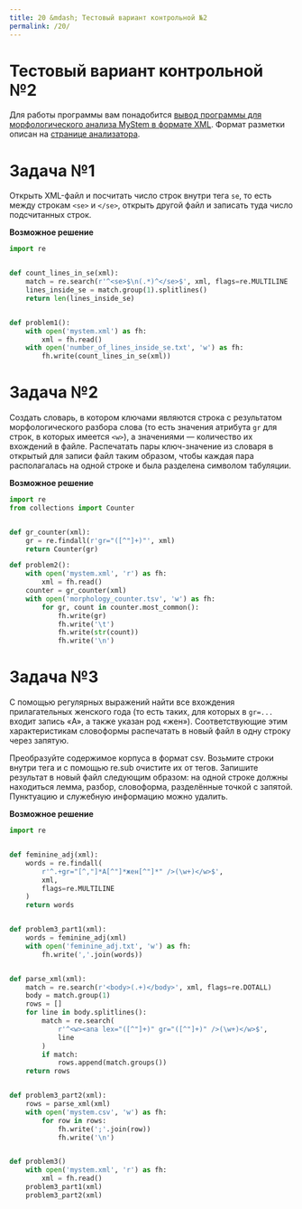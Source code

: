 ```yaml
---
title: 20 &mdash; Тестовый вариант контрольной №2
permalink: /20/
---
```


# Тестовый вариант контрольной №2
Для работы программы вам понадобится <a href="/content/test2_mystem.xml">вывод программы для морфологического анализа MyStem в формате XML</a>. Формат разметки описан на <a href="https://tech.yandex.ru/mystem/doc/grammemes-values-docpage/">странице анализатора</a>.

# Задача №1

Открыть XML-файл и посчитать число строк внутри тега `se`, то есть между строкам `<se>` и `</se>`, открыть другой файл и записать туда число подсчитанных строк.

**Возможное решение**

```python
import re


def count_lines_in_se(xml):
    match = re.search(r'^<se>$\n(.*)^</se>$', xml, flags=re.MULTILINE | re.DOTALL)
    lines_inside_se = match.group(1).splitlines()
    return len(lines_inside_se)


def problem1():
    with open('mystem.xml') as fh:
        xml = fh.read()
    with open('number_of_lines_inside_se.txt', 'w') as fh:
        fh.write(count_lines_in_se(xml))
```

# Задача №2

Создать словарь, в котором ключами являются строка с результатом морфологического разбора слова (то есть значения атрибута `gr` для строк, в которых имеется `<w>`), а значениями — количество их вхождений в файле. Распечатать пары ключ-значение из словаря в открытый для записи файл таким образом, чтобы каждая пара располагалась на одной строке и была разделена символом табуляции.

**Возможное решение**

```python
import re
from collections import Counter


def gr_counter(xml):
    gr = re.findall(r'gr="([^"]+)"', xml)
    return Counter(gr)

def problem2():
    with open('mystem.xml', 'r') as fh:
        xml = fh.read()
    counter = gr_counter(xml)
    with open('morphology_counter.tsv', 'w') as fh:
        for gr, count in counter.most_common():
            fh.write(gr)
            fh.write('\t')
            fh.write(str(count))
            fh.write('\n')
```

# Задача №3

С помощью регулярных выражений найти все вхождения прилагательных женского года (то есть таких, для которых в `gr=...` входит запись «A», а также указан род «жен»). Соответствующие этим характеристикам словоформы распечатать в новый файл в одну строку через запятую. 

Преобразуйте содержимое корпуса в формат csv. Возьмите строки внутри тега <body> и с помощью re.sub очистите их от тегов. Запишите результат в новый файл следующим образом: на одной строке должны находиться лемма, разбор, словоформа, разделённые точкой с запятой. Пунктуацию и служебную информацию можно удалить.

**Возможное решение**

```python
import re


def feminine_adj(xml):
    words = re.findall(
        r'^.+gr="[^,"]*A[^"]*жен[^"]*" />(\w+)</w>$',
        xml,
        flags=re.MULTILINE
    )
    return words


def problem3_part1(xml):
    words = feminine_adj(xml)
    with open('feminine_adj.txt', 'w') as fh:
        fh.write(','.join(words))


def parse_xml(xml):
    match = re.search(r'<body>(.+)</body>', xml, flags=re.DOTALL)
    body = match.group(1)
    rows = []
    for line in body.splitlines():
        match = re.search(
            r'^<w><ana lex="([^"]+)" gr="([^"]+)" />(\w+)</w>$',
            line
        )
        if match:
            rows.append(match.groups())
    return rows


def problem3_part2(xml):
    rows = parse_xml(xml)
    with open('mystem.csv', 'w') as fh:
        for row in rows:
            fh.write(';'.join(row))
            fh.write('\n')


def problem3()
    with open('mystem.xml', 'r') as fh:
        xml = fh.read()
    problem3_part1(xml)
    problem3_part2(xml)
```
